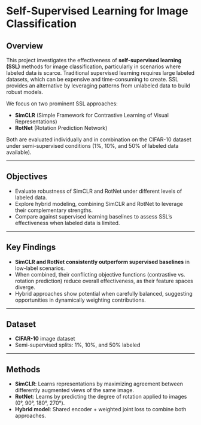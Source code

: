 # Self-Supervised Learning for Image Classification

## Overview
This project investigates the effectiveness of **self-supervised learning (SSL)** methods for image classification, particularly in scenarios where labeled data is scarce. Traditional supervised learning requires large labeled datasets, which can be expensive and time-consuming to create. SSL provides an alternative by leveraging patterns from unlabeled data to build robust models.

We focus on two prominent SSL approaches:  
- **SimCLR** (Simple Framework for Contrastive Learning of Visual Representations)  
- **RotNet** (Rotation Prediction Network)  

Both are evaluated individually and in combination on the CIFAR-10 dataset under semi-supervised conditions (1%, 10%, and 50% of labeled data available).

---

## Objectives
- Evaluate robustness of SimCLR and RotNet under different levels of labeled data.  
- Explore hybrid modeling, combining SimCLR and RotNet to leverage their complementary strengths.  
- Compare against supervised learning baselines to assess SSL’s effectiveness when labeled data is limited.  

---

## Key Findings
- **SimCLR and RotNet consistently outperform supervised baselines** in low-label scenarios.  
- When combined, their conflicting objective functions (contrastive vs. rotation prediction) reduce overall effectiveness, as their feature spaces diverge.  
- Hybrid approaches show potential when carefully balanced, suggesting opportunities in dynamically weighting contributions.  

---

## Dataset
- **CIFAR-10** image dataset  
- Semi-supervised splits: 1%, 10%, and 50% labeled  

---

## Methods
- **SimCLR**: Learns representations by maximizing agreement between differently augmented views of the same image.  
- **RotNet**: Learns by predicting the degree of rotation applied to images (0°, 90°, 180°, 270°).  
- **Hybrid model**: Shared encoder + weighted joint loss to combine both approaches.  
